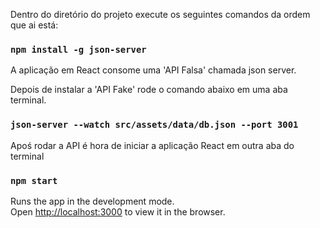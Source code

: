 Dentro do diretório do projeto execute os seguintes comandos da ordem que ai está:

### `npm install -g json-server`
A aplicação em React consome uma 'API Falsa' chamada json server.

Depois de instalar a 'API Fake' rode o comando abaixo em uma aba terminal.

### `json-server --watch src/assets/data/db.json --port 3001`

Apoś rodar a API é hora de iniciar a aplicação React em outra aba do terminal

### `npm start`

Runs the app in the development mode.<br>
Open [http://localhost:3000](http://localhost:3000) to view it in the browser.



